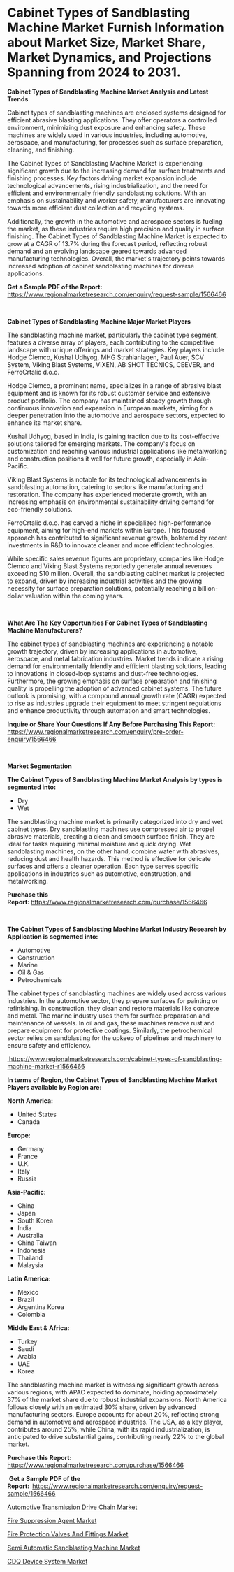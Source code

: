 <p><h1>Cabinet Types of Sandblasting Machine Market Furnish Information about Market Size, Market Share, Market Dynamics, and Projections Spanning from 2024 to 2031.</h1></p><p><strong>Cabinet Types of Sandblasting Machine Market Analysis and Latest Trends</strong></p>
<p><p>Cabinet types of sandblasting machines are enclosed systems designed for efficient abrasive blasting applications. They offer operators a controlled environment, minimizing dust exposure and enhancing safety. These machines are widely used in various industries, including automotive, aerospace, and manufacturing, for processes such as surface preparation, cleaning, and finishing.</p><p>The Cabinet Types of Sandblasting Machine Market is experiencing significant growth due to the increasing demand for surface treatments and finishing processes. Key factors driving market expansion include technological advancements, rising industrialization, and the need for efficient and environmentally friendly sandblasting solutions. With an emphasis on sustainability and worker safety, manufacturers are innovating towards more efficient dust collection and recycling systems.</p><p>Additionally, the growth in the automotive and aerospace sectors is fueling the market, as these industries require high precision and quality in surface finishing. The Cabinet Types of Sandblasting Machine Market is expected to grow at a CAGR of 13.7% during the forecast period, reflecting robust demand and an evolving landscape geared towards advanced manufacturing technologies. Overall, the market's trajectory points towards increased adoption of cabinet sandblasting machines for diverse applications.</p></p>
<p><strong>Get a Sample PDF of the Report:&nbsp;</strong> <a href="https://www.regionalmarketresearch.com/enquiry/request-sample/1566466">https://www.regionalmarketresearch.com/enquiry/request-sample/1566466</a></p>
<p>&nbsp;</p>
<p><strong>Cabinet Types of Sandblasting Machine Major Market Players</strong></p>
<p><p>The sandblasting machine market, particularly the cabinet type segment, features a diverse array of players, each contributing to the competitive landscape with unique offerings and market strategies. Key players include Hodge Clemco, Kushal Udhyog, MHG Strahlanlagen, Paul Auer, SCV System, Viking Blast Systems, VIXEN, AB SHOT TECNICS, CEEVER, and FerroCrtalic d.o.o. </p><p>Hodge Clemco, a prominent name, specializes in a range of abrasive blast equipment and is known for its robust customer service and extensive product portfolio. The company has maintained steady growth through continuous innovation and expansion in European markets, aiming for a deeper penetration into the automotive and aerospace sectors, expected to enhance its market share.</p><p>Kushal Udhyog, based in India, is gaining traction due to its cost-effective solutions tailored for emerging markets. The company's focus on customization and reaching various industrial applications like metalworking and construction positions it well for future growth, especially in Asia-Pacific.</p><p>Viking Blast Systems is notable for its technological advancements in sandblasting automation, catering to sectors like manufacturing and restoration. The company has experienced moderate growth, with an increasing emphasis on environmental sustainability driving demand for eco-friendly solutions.</p><p>FerroCrtalic d.o.o. has carved a niche in specialized high-performance equipment, aiming for high-end markets within Europe. This focused approach has contributed to significant revenue growth, bolstered by recent investments in R&D to innovate cleaner and more efficient technologies.</p><p>While specific sales revenue figures are proprietary, companies like Hodge Clemco and Viking Blast Systems reportedly generate annual revenues exceeding $10 million. Overall, the sandblasting cabinet market is projected to expand, driven by increasing industrial activities and the growing necessity for surface preparation solutions, potentially reaching a billion-dollar valuation within the coming years.</p></p>
<p>&nbsp;</p>
<p><strong>What Are The Key Opportunities For Cabinet Types of Sandblasting Machine Manufacturers?</strong></p>
<p><p>The cabinet types of sandblasting machines are experiencing a notable growth trajectory, driven by increasing applications in automotive, aerospace, and metal fabrication industries. Market trends indicate a rising demand for environmentally friendly and efficient blasting solutions, leading to innovations in closed-loop systems and dust-free technologies. Furthermore, the growing emphasis on surface preparation and finishing quality is propelling the adoption of advanced cabinet systems. The future outlook is promising, with a compound annual growth rate (CAGR) expected to rise as industries upgrade their equipment to meet stringent regulations and enhance productivity through automation and smart technologies.</p></p>
<p><strong>Inquire or Share Your Questions If Any Before Purchasing This Report:</strong> <a href="https://www.regionalmarketresearch.com/enquiry/pre-order-enquiry/1566466">https://www.regionalmarketresearch.com/enquiry/pre-order-enquiry/1566466</a></p>
<p>&nbsp;</p>
<p><strong>Market Segmentation</strong></p>
<p><strong>The Cabinet Types of Sandblasting Machine Market Analysis by types is segmented into:</strong></p>
<p><ul><li>Dry</li><li>Wet</li></ul></p>
<p><p>The sandblasting machine market is primarily categorized into dry and wet cabinet types. Dry sandblasting machines use compressed air to propel abrasive materials, creating a clean and smooth surface finish. They are ideal for tasks requiring minimal moisture and quick drying. Wet sandblasting machines, on the other hand, combine water with abrasives, reducing dust and health hazards. This method is effective for delicate surfaces and offers a cleaner operation. Each type serves specific applications in industries such as automotive, construction, and metalworking.</p></p>
<p><strong>Purchase this Report:&nbsp;</strong><a href="https://www.regionalmarketresearch.com/purchase/1566466">https://www.regionalmarketresearch.com/purchase/1566466</a></p>
<p>&nbsp;</p>
<p><strong>The Cabinet Types of Sandblasting Machine Market Industry Research by Application is segmented into:</strong></p>
<p><ul><li>Automotive</li><li>Construction</li><li>Marine</li><li>Oil & Gas</li><li>Petrochemicals</li></ul></p>
<p><p>The cabinet types of sandblasting machines are widely used across various industries. In the automotive sector, they prepare surfaces for painting or refinishing. In construction, they clean and restore materials like concrete and metal. The marine industry uses them for surface preparation and maintenance of vessels. In oil and gas, these machines remove rust and prepare equipment for protective coatings. Similarly, the petrochemical sector relies on sandblasting for the upkeep of pipelines and machinery to ensure safety and efficiency.</p></p>
<p><a href="https://www.regionalmarketresearch.com/cabinet-types-of-sandblasting-machine-market-r1566466">&nbsp;https://www.regionalmarketresearch.com/cabinet-types-of-sandblasting-machine-market-r1566466</a></p>
<p><strong>In terms of Region, the Cabinet Types of Sandblasting Machine Market Players available by Region are:</strong></p>
<p>
    <p> <strong> North America: </strong>
        <ul>
            <li>United States</li>
            <li>Canada</li>
        </ul>
        </p> 
    <p> <strong> Europe: </strong>
        <ul>
            <li>Germany</li>
            <li>France</li>
            <li>U.K.</li>
            <li>Italy</li>
            <li>Russia</li>
        </ul>
        </p> 
    <p> <strong> Asia-Pacific: </strong>
        <ul>
            <li>China</li>
            <li>Japan</li>
            <li>South Korea</li>
            <li>India</li>
            <li>Australia</li>
            <li>China Taiwan</li>
            <li>Indonesia</li>
            <li>Thailand</li>
            <li>Malaysia</li>
        </ul>
        </p> 
    <p> <strong> Latin America: </strong>
        <ul>
            <li>Mexico</li>
            <li>Brazil</li>
            <li>Argentina Korea</li>
            <li>Colombia</li>
        </ul>
        </p> 
    <p> <strong> Middle East & Africa: </strong>
        <ul>
            <li>Turkey</li>
            <li>Saudi</li>
            <li>Arabia</li>
            <li>UAE</li>
            <li>Korea</li>
        </ul>
    </p>
    </p>
<p><p>The sandblasting machine market is witnessing significant growth across various regions, with APAC expected to dominate, holding approximately 37% of the market share due to robust industrial expansions. North America follows closely with an estimated 30% share, driven by advanced manufacturing sectors. Europe accounts for about 20%, reflecting strong demand in automotive and aerospace industries. The USA, as a key player, contributes around 25%, while China, with its rapid industrialization, is anticipated to drive substantial gains, contributing nearly 22% to the global market.</p></p>
<p><strong>Purchase this Report: </strong><a href="https://www.regionalmarketresearch.com/purchase/1566466">https://www.regionalmarketresearch.com/purchase/1566466</a></p>
<p>&nbsp;<strong>Get a Sample PDF of the Report:&nbsp;&nbsp;</strong><a href="https://www.regionalmarketresearch.com/enquiry/request-sample/1566466">https://www.regionalmarketresearch.com/enquiry/request-sample/1566466</a></p>
<p><strong></strong></p>
<p><p><a href="https://medium.com/@kkeyamoni24_98322/global-automotive-transmission-drive-chain-market-sector-types-applications-market-player-794ba352cb49">Automotive Transmission Drive Chain Market</a></p><p><a href="https://www.linkedin.com/pulse/global-perspectives-fire-suppression-agent-market-trends-1doqe?trackingId=6hGRDQTtRfql9coGEWgvmQ%3D%3D">Fire Suppression Agent Market</a></p><p><a href="https://www.linkedin.com/pulse/global-fire-protection-valves-fittings-market-opportunities-challenges2024-4hn2f?trackingId=%2BIjUlf7eR%2BS4EvHifC0U9Q%3D%3D">Fire Protection Valves And Fittings Market</a></p><p><a href="https://github.com/marloy8/Market-Research-Report-List-6/blob/main/semi-automatic-sandblasting-machine-market.md">Semi Automatic Sandblasting Machine Market</a></p><p><a href="https://issuu.com/reportprime-2/docs/cdq-device-system-market-size-2030._f69c3df0fbbf79">CDQ Device System Market</a></p></p>